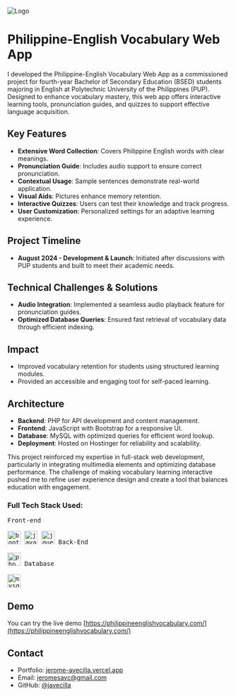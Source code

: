 ![Logo](https://jerome-avecilla.infinityfreeapp.com/assets/images/vocab.png)

# Philippine-English Vocabulary Web App

  I developed the Philippine-English Vocabulary Web App as a commissioned project for fourth-year Bachelor of Secondary Education (BSED) students majoring in English at Polytechnic University of the Philippines (PUP). Designed to enhance vocabulary mastery, this web app offers interactive learning tools, pronunciation guides, and quizzes to support effective language acquisition.

  ## Key Features  
  - **Extensive Word Collection**: Covers Philippine English words with clear meanings.  
  - **Pronunciation Guide**: Includes audio support to ensure correct pronunciation.  
  - **Contextual Usage**: Sample sentences demonstrate real-world application.  
  - **Visual Aids**: Pictures enhance memory retention.  
  - **Interactive Quizzes**: Users can test their knowledge and track progress.  
  - **User Customization**: Personalized settings for an adaptive learning experience.
  
  ## Project Timeline  
  - **August 2024 - Development & Launch**: Initiated after discussions with PUP students and built to meet their academic needs.
  
  ## Technical Challenges & Solutions  
  - **Audio Integration**: Implemented a seamless audio playback feature for pronunciation guides.  
  - **Optimized Database Queries**: Ensured fast retrieval of vocabulary data through efficient indexing.
  
  ## Impact  
  - Improved vocabulary retention for students using structured learning modules.  
  - Provided an accessible and engaging tool for self-paced learning.  
  
  ## Architecture  
  - **Backend**: PHP for API development and content management.  
  - **Frontend**: JavaScript with Bootstrap for a responsive UI.  
  - **Database**: MySQL with optimized queries for efficient word lookup.  
  - **Deployment**: Hosted on Hostinger for reliability and scalability.
  
  This project reinforced my expertise in full-stack web development, particularly in integrating multimedia elements and optimizing database performance. The challenge of making vocabulary learning interactive pushed me to refine user experience design and create a tool that balances education with engagement.

<h3 align="left">Full Tech Stack Used:</h3>
<p align="left">
  <kbd>
    <kbd>Front-end</kbd>
    <br>
    <br>
    <img width="30px" title="bootstrap" src="https://cdn.jsdelivr.net/gh/devicons/devicon/icons/bootstrap/bootstrap-original.svg" />
    <img width="30px" title="javascript" src="https://cdn.jsdelivr.net/gh/devicons/devicon/icons/javascript/javascript-original.svg" />
    <img width="30px" title="jquery" src="https://cdn.jsdelivr.net/gh/devicons/devicon/icons/jquery/jquery-original.svg" />
  </kbd>
  <kbd>
    <kbd>Back-End</kbd>
    <br>
    <br>
    <img width="30px" title="php" src="https://cdn.jsdelivr.net/gh/devicons/devicon/icons/php/php-original.svg" /> 
  </kbd>
  <kbd>
    <kbd>Database</kbd>
    <br>
    <br>
    <img width="30px" title="mysql" src="https://cdn.jsdelivr.net/gh/devicons/devicon@latest/icons/mysql/mysql-original.svg" /> 
  </kbd>
</p>

## Demo

You can try the live demo [https://philippineenglishvocabulary.com/](https://philippineenglishvocabulary.com/)

## Contact

- Portfolio: [jerome-avecilla.vercel.app](https://jerome-avecilla.vercel.app/)
- Email: jeromesavc@gmail.com
- GitHub: [@javecilla](https://github.com/javecilla)

